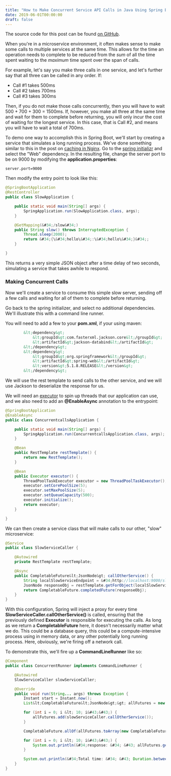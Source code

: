 ```yaml
---
title: "How to Make Concurrent Service API Calls in Java Using Spring Boot"
date: 2019-06-01T00:00:00
draft: false
---
```


The source code for this post can be found [on GitHub](https://github.com/nfisher23/java-concurrency-examples/tree/master).

When you&#39;re in a microservice environment, it often makes sense to make some calls to multiple services at the same time. This allows for the time an operation needs to complete to be reduced from the _sum_ of all the time spent waiting to the _maximum_ time spent over the span of calls.

For example, let&#39;s say you make three calls in one service, and let&#39;s further say that all three can be called in any order. If:

- Call #1 takes 500ms
- Call #2 takes 700ms
- Call #3 takes 300ms

Then, if you do not make those calls concurrently, then you will have to wait 500 &#43; 700 &#43; 300 = 1500ms. If, however, you make all three at the same time and wait for them to complete before returning, you will only incur the cost of waiting for the longest service. In this case, that is Call #2, and means you will have to wait a total of 700ms.

To demo one way to accomplish this in Spring Boot, we&#39;ll start by creating a service that simulates a long running process. We&#39;ve done something similar to this in the post on [caching in Nginx](https://nickolasfisher.com/blog/How-to-Use-Nginxs-Caching-to-Improve-Site-Responsiveness). Go to the [spring initializr](https://start.spring.io/) and select the &#34;Web&#34; dependency. In the resulting file, change the server port to be on 9000 by modifying the **application.properties**:

```
server.port=9000
```

Then modify the entry point to look like this:

``` java
@SpringBootApplication
@RestController
public class SlowApplication {

    public static void main(String[] args) {
        SpringApplication.run(SlowApplication.class, args);
    }

    @GetMapping(&#34;/slow&#34;)
    public String slow() throws InterruptedException {
        Thread.sleep(2000);
        return &#34;{\&#34;hello\&#34;:\&#34;hello\&#34;}&#34;;
    }

}

```

This returns a very simple JSON object after a time delay of two seconds, simulating a service that takes awhile to respond.

### Making Concurrent Calls

Now we&#39;ll create a service to consume this simple slow server, sending off a few calls and waiting for all of them to complete before returning.

Go back to the spring initializer, and select no additional dependencies. We&#39;ll illustrate this with a command line runner.

You will need to add a few to your **pom.xml**, if your using maven:

``` xml
        &lt;dependency&gt;
            &lt;groupId&gt;com.fasterxml.jackson.core&lt;/groupId&gt;
            &lt;artifactId&gt;jackson-databind&lt;/artifactId&gt;
        &lt;/dependency&gt;
        &lt;dependency&gt;
            &lt;groupId&gt;org.springframework&lt;/groupId&gt;
            &lt;artifactId&gt;spring-web&lt;/artifactId&gt;
            &lt;version&gt;5.1.8.RELEASE&lt;/version&gt;
        &lt;/dependency&gt;

```

We will use the rest template to send calls to the other service, and we will use Jackson to deserialize the response for us.

We will need an [executor](https://docs.oracle.com/en/java/javase/11/docs/api/java.base/java/util/concurrent/Executor.html) to spin up threads that our application can use, and we also need to add an **@EnableAsync** annotation to the entrypoint:

``` java
@SpringBootApplication
@EnableAsync
public class ConcurrentcallsApplication {

    public static void main(String[] args) {
        SpringApplication.run(ConcurrentcallsApplication.class, args);
    }

    @Bean
    public RestTemplate restTemplate() {
        return new RestTemplate();
    }

    @Bean
    public Executor executor() {
        ThreadPoolTaskExecutor executor = new ThreadPoolTaskExecutor();
        executor.setCorePoolSize(5);
        executor.setMaxPoolSize(5);
        executor.setQueueCapacity(500);
        executor.initialize();
        return executor;
    }

}

```

We can then create a service class that will make calls to our other, &#34;slow&#34; microservice:

``` java
@Service
public class SlowServiceCaller {

    @Autowired
    private RestTemplate restTemplate;

    @Async
    public CompletableFuture&lt;JsonNode&gt; callOtherService() {
        String localSlowServiceEndpoint = &#34;http://localhost:9000/slow&#34;;
        JsonNode responseObj = restTemplate.getForObject(localSlowServiceEndpoint, JsonNode.class);
        return CompletableFuture.completedFuture(responseObj);
    }
}

```

With this configuration, Spring will inject a proxy for every time **SlowServiceCaller.callOtherService()** is called, ensuring that the previously defined **Executor** is responsible for executing the calls. As long as we return a **CompletableFuture** here, it doesn&#39;t necessarily matter what we do. This could be a database query, this could be a compute-intensive process using in memory data, or any other potentially long running process. Here, obviously, we&#39;re firing off a network call.

To demonstrate this, we&#39;ll fire up a **CommandLineRunner** like so:

``` java
@Component
public class ConcurrentRunner implements CommandLineRunner {

    @Autowired
    SlowServiceCaller slowServiceCaller;

    @Override
    public void run(String... args) throws Exception {
        Instant start = Instant.now();
        List&lt;CompletableFuture&lt;JsonNode&gt;&gt; allFutures = new ArrayList&lt;&gt;();

        for (int i = 0; i &lt; 10; i&#43;&#43;) {
            allFutures.add(slowServiceCaller.callOtherService());
        }

        CompletableFuture.allOf(allFutures.toArray(new CompletableFuture[0])).join();

        for (int i = 0; i &lt; 10; i&#43;&#43;) {
            System.out.println(&#34;response: &#34; &#43; allFutures.get(i).get().toString());
        }

        System.out.println(&#34;Total time: &#34; &#43; Duration.between(start, Instant.now()).getSeconds());
    }
}

```


